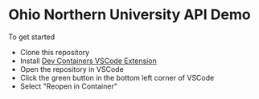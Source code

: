 # Ohio Northern University API Demo

To get started

- Clone this repository
- Install [Dev Containers VSCode Extension](https://marketplace.visualstudio.com/items?itemName=ms-vscode-remote.remote-containers)
- Open the repository in VSCode
- Click the green button in the bottom left corner of VSCode
- Select "Reopen in Container"
